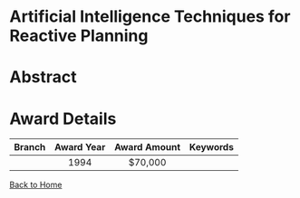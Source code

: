 
Artificial Intelligence Techniques for Reactive Planning
========================================================

# Abstract


  

# Award Details

|Branch|Award Year|Award Amount|Keywords|
| :---: | :---: | :---: | :---: |
||1994|$70,000||
  
  


[Back to Home](https://github.com/chrischow/dod_sbir_awards/Reports/CC/#718)